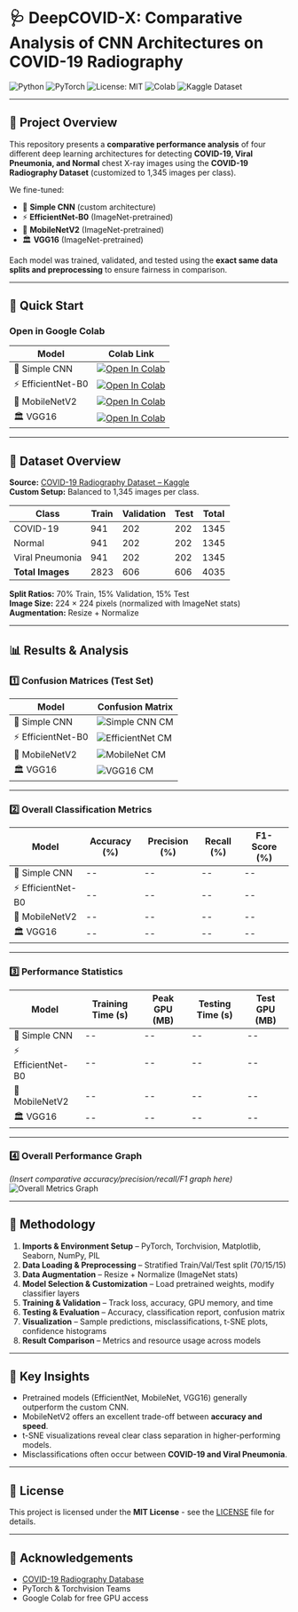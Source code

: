 # 🩺 DeepCOVID-X: Comparative Analysis of CNN Architectures on COVID-19 Radiography

![Python](https://img.shields.io/badge/Python-3.9%2B-blue?logo=python&logoColor=white)
![PyTorch](https://img.shields.io/badge/PyTorch-1.12+-ee4c2c?logo=pytorch&logoColor=white)
![License: MIT](https://img.shields.io/badge/License-MIT-green.svg)
![Colab](https://img.shields.io/badge/Run%20on-Colab-orange?logo=googlecolab)
![Kaggle Dataset](https://img.shields.io/badge/Dataset-Kaggle-blue?logo=kaggle)

---

## 📖 Project Overview
This repository presents a **comparative performance analysis** of four different deep learning architectures for detecting **COVID-19, Viral Pneumonia, and Normal** chest X-ray images using the **COVID-19 Radiography Dataset** (customized to 1,345 images per class).

We fine-tuned:
- 🧠 **Simple CNN** (custom architecture)
- ⚡ **EfficientNet-B0** (ImageNet-pretrained)
- 📱 **MobileNetV2** (ImageNet-pretrained)
- 🏛 **VGG16** (ImageNet-pretrained)

Each model was trained, validated, and tested using the **exact same data splits and preprocessing** to ensure fairness in comparison.

---

## 🚀 Quick Start

### Open in Google Colab

| Model | Colab Link |
|-------|------------|
| 🧠 Simple CNN | [![Open In Colab](https://colab.research.google.com/assets/colab-badge.svg)](https://colab.research.google.com/github/HussamUmer/Vision4Healthcare/blob/main/DeepCovid_X/Colab%20Notebooks/CNN_Covid_Radiography.ipynb) |
| ⚡ EfficientNet-B0 | [![Open In Colab](https://colab.research.google.com/assets/colab-badge.svg)](YOUR_COLAB_LINK_EFFICIENTNET) |
| 📱 MobileNetV2 | [![Open In Colab](https://colab.research.google.com/assets/colab-badge.svg)](YOUR_COLAB_LINK_MOBILENET) |
| 🏛 VGG16 | [![Open In Colab](https://colab.research.google.com/assets/colab-badge.svg)](YOUR_COLAB_LINK_VGG16) |

---

## 📂 Dataset Overview

**Source:** [COVID-19 Radiography Dataset – Kaggle](https://www.kaggle.com/tawsifurrahman/covid19-radiography-database)  
**Custom Setup:** Balanced to 1,345 images per class.

| Class            | Train | Validation | Test | Total |
|------------------|-------|------------|------|-------|
| COVID-19         | 941   | 202        | 202  | 1345  |
| Normal           | 941   | 202        | 202  | 1345  |
| Viral Pneumonia  | 941   | 202        | 202  | 1345  |
| **Total Images** | 2823  | 606        | 606  | 4035  |

**Split Ratios:** 70% Train, 15% Validation, 15% Test  
**Image Size:** 224 × 224 pixels (normalized with ImageNet stats)  
**Augmentation:** Resize + Normalize

---

## 📊 Results & Analysis

### 1️⃣ Confusion Matrices (Test Set)

| Model | Confusion Matrix |
|-------|------------------|
| 🧠 Simple CNN | ![Simple CNN CM](path/to/simplecnn_cm.png) |
| ⚡ EfficientNet-B0 | ![EfficientNet CM](path/to/efficientnet_cm.png) |
| 📱 MobileNetV2 | ![MobileNet CM](path/to/mobilenet_cm.png) |
| 🏛 VGG16 | ![VGG16 CM](path/to/vgg16_cm.png) |

---

### 2️⃣ Overall Classification Metrics

| Model | Accuracy (%) | Precision (%) | Recall (%) | F1-Score (%) |
|-------|--------------|---------------|------------|--------------|
| 🧠 Simple CNN | -- | -- | -- | -- |
| ⚡ EfficientNet-B0 | -- | -- | -- | -- |
| 📱 MobileNetV2 | -- | -- | -- | -- |
| 🏛 VGG16 | -- | -- | -- | -- |

---

### 3️⃣ Performance Statistics

| Model | Training Time (s) | Peak GPU (MB) | Testing Time (s) | Test GPU (MB) |
|-------|-------------------|---------------|------------------|---------------|
| 🧠 Simple CNN | -- | -- | -- | -- |
| ⚡ EfficientNet-B0 | -- | -- | -- | -- |
| 📱 MobileNetV2 | -- | -- | -- | -- |
| 🏛 VGG16 | -- | -- | -- | -- |

---

### 4️⃣ Overall Performance Graph

*(Insert comparative accuracy/precision/recall/F1 graph here)*  
![Overall Metrics Graph](path/to/overall_graph.png)

---

## 📜 Methodology

1. **Imports & Environment Setup** – PyTorch, Torchvision, Matplotlib, Seaborn, NumPy, PIL  
2. **Data Loading & Preprocessing** – Stratified Train/Val/Test split (70/15/15)  
3. **Data Augmentation** – Resize + Normalize (ImageNet stats)  
4. **Model Selection & Customization** – Load pretrained weights, modify classifier layers  
5. **Training & Validation** – Track loss, accuracy, GPU memory, and time  
6. **Testing & Evaluation** – Accuracy, classification report, confusion matrix  
7. **Visualization** – Sample predictions, misclassifications, t-SNE plots, confidence histograms  
8. **Result Comparison** – Metrics and resource usage across models

---

## 📌 Key Insights
- Pretrained models (EfficientNet, MobileNet, VGG16) generally outperform the custom CNN.
- MobileNetV2 offers an excellent trade-off between **accuracy and speed**.
- t-SNE visualizations reveal clear class separation in higher-performing models.
- Misclassifications often occur between **COVID-19 and Viral Pneumonia**.

---

## 📜 License
This project is licensed under the **MIT License** - see the [LICENSE](LICENSE) file for details.

---

## 🙌 Acknowledgements
- [COVID-19 Radiography Database](https://www.kaggle.com/tawsifurrahman/covid19-radiography-database)  
- PyTorch & Torchvision Teams  
- Google Colab for free GPU access


